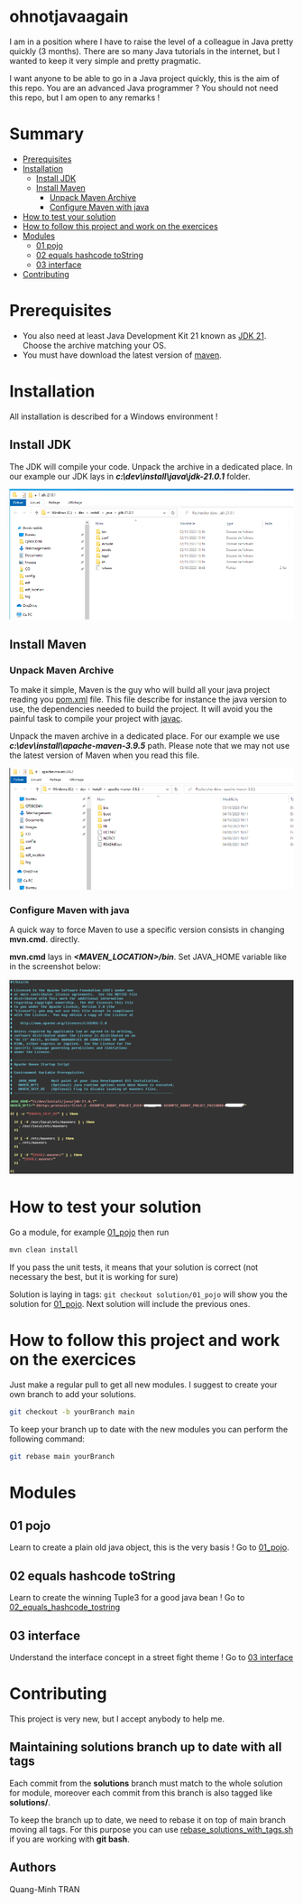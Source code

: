 # ohnotjavaagain
I am in a position where I have to raise the level of a colleague in Java pretty quickly (3 months).
There are so many Java tutorials in the internet, but I wanted to keep it very simple and pretty pragmatic.

I want anyone to be able to go in a Java project quickly, this is the aim of this repo. You are an advanced Java programmer ? You should not need this repo, but I am open to any remarks !

# Summary

- [Prerequisites](#prerequisites)
- [Installation](#installation)
  - [Install JDK](#install-jdk)
  - [Install Maven](#install-maven)
    - [Unpack Maven Archive](#unpack-maven-archive)
    - [Configure Maven with java](#configure-maven-with-java)
- [How to test your solution](#how-to-test-your-solution)
- [How to follow this project and work on the exercices](#how-to-follow-this-project-and-work-on-the-exercices)
- [Modules](#modules)
  - [01 pojo](#01-pojo)
  - [02 equals hashcode toString](#02-equals-hashcode-tostring)
  - [03 interface](#03-interface)
- [Contributing](#contributing)

# Prerequisites

- You also need at least Java Development Kit 21 known as [JDK 21](https://jdk.java.net/21). Choose the archive matching your OS.
- You must have download the latest version of [maven](https://maven.apache.org/download.cgi).

# Installation

All installation is described for a Windows environment !

## Install JDK

The JDK will compile your code. Unpack the archive in a dedicated place. In our example our JDK lays in _**c:\dev\install\java\jdk-21.0.1**_
folder.

![java 21 location](images/java21_path.png)

## Install Maven

### Unpack Maven Archive

To make it simple, Maven is the guy who will build all your java project reading you [pom.xml](pom.xml) file. This file
describe for instance the java version to use, the dependencies needed to build the project. It will avoid you the painful
task to compile your project with [javac](https://docs.oracle.com/en/java/javase/21/docs/specs/man/javac.html).

Unpack the maven archive in a dedicated place. For our example we use _**c:\dev\install\apache-maven-3.9.5**_ path.
Please note that we may not use the latest version of Maven when you read this file.

![maven location](images/maven_location.png)

### Configure Maven with java

A quick way to force Maven to use a specific version consists in changing **mvn.cmd**.
directly.

**mvn.cmd** lays in **_<MAVEN_LOCATION>/bin_**. Set JAVA_HOME variable like in the screenshot below:

![java_home_in_mvn.png](images/java_home_in_mvn.png)

# How to test your solution
Go a module, for example [01_pojo](01_pojo) then run
```bash
mvn clean install
```

If you pass the unit tests, it means that your solution is correct (not necessary the best, but it is working for sure)

Solution is laying in tags: `git checkout solution/01_pojo` will show you the solution for [01_pojo](01_pojo). Next solution
will include the previous ones.

# How to follow this project and work on the exercices

Just make a regular pull to get all new modules. I suggest to create your own branch to add your solutions.
```bash
git checkout -b yourBranch main
```
To keep your branch up to date with the new modules you can perform the following command:
```bash
git rebase main yourBranch
```

# Modules

## 01 pojo

Learn to create a plain old java object, this is the very basis ! Go to [01_pojo](01_pojo).

## 02 equals hashcode toString

Learn to create the winning Tuple3 for a good java bean ! Go to [02_equals_hashcode_tostring](02_equals_hashcode_tostring)

## 03 interface

Understand the interface concept in a street fight theme ! Go to [03 interface](03_interface)

# Contributing

This project is very new, but I accept anybody to help me.

## Maintaining solutions branch up to date with all tags

Each commit from the **solutions** branch must match to the whole solution for module, moreover each commit from this
branch is also tagged like **solutions/<module name>**.

To keep the branch up to date, we need to rebase it on top of main branch moving all tags. For this purpose you can use
[rebase_solutions_with_tags.sh](internal/rebase_solutions_with_tags.sh) if you are working with **git bash**.

## Authors

Quang-Minh TRAN